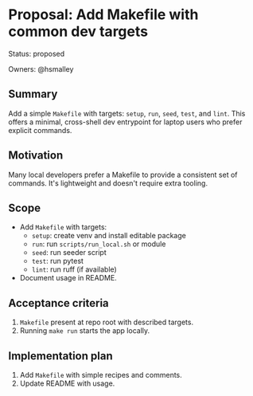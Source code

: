 <!-- OPENSPEC:START -->
# Proposal: Add Makefile with common dev targets

Status: proposed

Owners: @hsmalley

## Summary

Add a simple `Makefile` with targets: `setup`, `run`, `seed`, `test`, and `lint`. This offers a minimal, cross-shell dev entrypoint for laptop users who prefer explicit commands.

## Motivation

Many local developers prefer a Makefile to provide a consistent set of commands. It's lightweight and doesn't require extra tooling.

## Scope

- Add `Makefile` with targets:
  - `setup`: create venv and install editable package
  - `run`: run `scripts/run_local.sh` or module
  - `seed`: run seeder script
  - `test`: run pytest
  - `lint`: run ruff (if available)
- Document usage in README.

## Acceptance criteria

1. `Makefile` present at repo root with described targets.
2. Running `make run` starts the app locally.

## Implementation plan

1. Add `Makefile` with simple recipes and comments.
2. Update README with usage.

<!-- OPENSPEC:END -->
